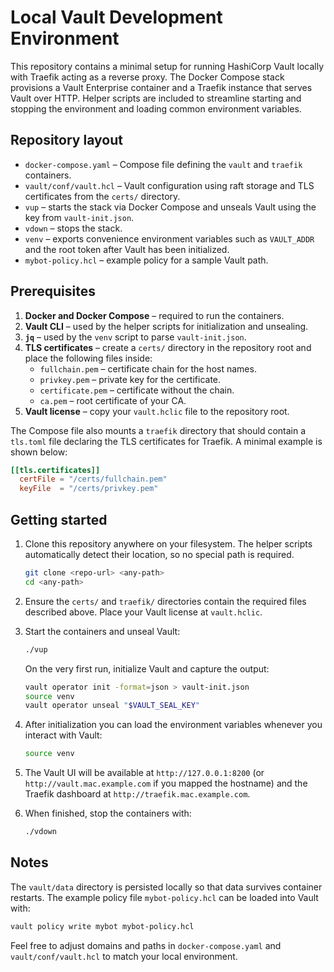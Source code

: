 # Local Vault Development Environment

This repository contains a minimal setup for running HashiCorp Vault locally
with Traefik acting as a reverse proxy. The Docker Compose stack provisions a
Vault Enterprise container and a Traefik instance that serves Vault over HTTP.
Helper scripts are included to streamline starting and stopping the environment
and loading common environment variables.

## Repository layout

- `docker-compose.yaml` &ndash; Compose file defining the `vault` and `traefik`
  containers.
- `vault/conf/vault.hcl` &ndash; Vault configuration using raft storage and TLS
  certificates from the `certs/` directory.
- `vup` &ndash; starts the stack via Docker Compose and unseals Vault using the
  key from `vault-init.json`.
- `vdown` &ndash; stops the stack.
- `venv` &ndash; exports convenience environment variables such as
  `VAULT_ADDR` and the root token after Vault has been initialized.
- `mybot-policy.hcl` &ndash; example policy for a sample Vault path.

## Prerequisites

1. **Docker and Docker Compose** &ndash; required to run the containers.
2. **Vault CLI** &ndash; used by the helper scripts for initialization and
   unsealing.
3. **`jq`** &ndash; used by the `venv` script to parse `vault-init.json`.
4. **TLS certificates** – create a `certs/` directory in the repository root and
   place the following files inside:
   - `fullchain.pem` – certificate chain for the host names.
   - `privkey.pem` – private key for the certificate.
   - `certificate.pem` – certificate without the chain.
   - `ca.pem` – root certificate of your CA.
5. **Vault license** &ndash; copy your `vault.hclic` file to the repository root.

The Compose file also mounts a `traefik` directory that should contain a
`tls.toml` file declaring the TLS certificates for Traefik. A minimal example is
shown below:

```toml
[[tls.certificates]]
  certFile = "/certs/fullchain.pem"
  keyFile  = "/certs/privkey.pem"
```

## Getting started

1. Clone this repository anywhere on your filesystem. The helper
   scripts automatically detect their location, so no special path is
   required.
   ```bash
   git clone <repo-url> <any-path>
   cd <any-path>
   ```

2. Ensure the `certs/` and `traefik/` directories contain the required files
   described above. Place your Vault license at `vault.hclic`.

3. Start the containers and unseal Vault:
   ```bash
   ./vup
   ```
   On the very first run, initialize Vault and capture the output:
   ```bash
   vault operator init -format=json > vault-init.json
   source venv
   vault operator unseal "$VAULT_SEAL_KEY"
   ```

4. After initialization you can load the environment variables whenever you
   interact with Vault:
   ```bash
   source venv
   ```

5. The Vault UI will be available at `http://127.0.0.1:8200` (or
   `http://vault.mac.example.com` if you mapped the hostname) and the
   Traefik dashboard at `http://traefik.mac.example.com`.

6. When finished, stop the containers with:
   ```bash
   ./vdown
   ```

## Notes

The `vault/data` directory is persisted locally so that data survives container
restarts. The example policy file `mybot-policy.hcl` can be loaded into Vault
with:

```bash
vault policy write mybot mybot-policy.hcl
```

Feel free to adjust domains and paths in `docker-compose.yaml` and
`vault/conf/vault.hcl` to match your local environment.
